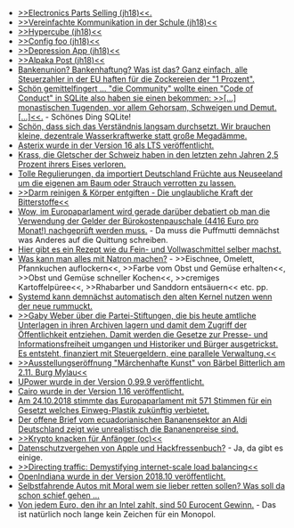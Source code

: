 * [>>Electronics Parts Selling (jh18)<<.](https://cdn.media.ccc.de/events/jugendhackt/2018/h264-hd/jh18-berlin-41-eng-Electronics_Parts_Selling_hd.mp4)
* [>>Vereinfachte Kommunikation in der Schule (jh18)<<](https://cdn.media.ccc.de/events/jugendhackt/2018/h264-hd/jh18-berlin-26-deu-Vereinfachte_Kommunikation_in_der_Schule_hd.mp4)
* [>>Hypercube (jh18)<<](https://cdn.media.ccc.de/events/jugendhackt/2018/h264-hd/jh18-berlin-25-eng-Hypercube_hd.mp4)
* [>>Config foo (jh18)<<](https://cdn.media.ccc.de/events/jugendhackt/2018/h264-hd/jh18-berlin-27-deu-Config_foo_hd.mp4)
* [>>Depression App (jh18)<<](https://cdn.media.ccc.de/events/jugendhackt/2018/h264-hd/jh18-berlin-28-deu-Depression_App_hd.mp4)
* [>>Alpaka Post (jh18)<<](https://cdn.media.ccc.de/events/jugendhackt/2018/h264-hd/jh18-berlin-29-deu-Alpaka_Post_hd.mp4)
* [Bankenunion? Bankenhaftung? Was ist das? Ganz einfach, alle Steuerzahler in der EU haften für die Zockereien der "1 Prozent".](https://www.neopresse.com/europa/eu-plant-die-bankenunion-bankenhaftung-jetzt-kann-es-schnell-gehen/)
* [Schön gemittelfingert ... "die Community" wollte einen "Code of Conduct" in SQLite also haben sie einen bekommen: >>[...] monastischen Tugenden, vor allem Gehorsam, Schweigen und Demut. [...]<<.](https://blog.fefe.de/?ts=a5335d07) - Schönes Ding SQLite!
* [Schön, dass sich das Verständnis langsam durchsetzt. Wir brauchen kleine, dezentrale Wasserkraftwerke statt große Megadämme.](http://www.sonnenseite.com/de/energie/trockenheit-in-deutschland-zwingt-zur-kehrtwende-auch-bei-der-kleinwasserkraft.html)
* [Asterix wurde in der Version 16 als LTS veröffentlicht.](https://www.pro-linux.de/news/1/26424/asterisk-16-lts-freigegeben.html)
* [Krass, die Gletscher der Schweiz haben in den letzten zehn Jahren 2,5 Prozent ihrers Eises verloren.](http://www.sonnenseite.com/de/wissenschaft/ein-jahr-der-extreme-fuer-schweizer-gletscher.html)
* [Tolle Regulierungen, da importiert Deutschland Früchte aus Neuseeland um die eigenen am Baum oder Strauch verrotten zu lassen.](https://netzfrauen.org/2018/10/23/ueberproduktion/)
* [>>Darm reinigen & Körper entgiften - Die unglaubliche Kraft der Bitterstoffe<<](https://www.welt-im-wandel.tv/video/darm-reinigen-koerper-entgiften-die-unglaubliche-kraft-der-bitterstoffe/)
* [Wow, im Europaparlament wird gerade darüber debatiert ob man die Verwendung der Gelder der Bürokostenpauschale (4416 Euro pro Monat!) nachgeprüft werden muss.](https://blog.fefe.de/?ts=a52efe53) - Da muss die Puffmutti demnächst was Anderes auf die Quittung schreiben.
* [Hier gibt es ein Rezept wie du Fein- und Vollwaschmittel selber machst.](https://www.smarticular.net/tolles-fein-und-wollwaschmittel-oekologisch-preiswert-selbst-gemacht/)
* [Was kann man alles mit Natron machen?](https://www.smarticular.net/anwendungen-fuer-natron-das-wundermittel-fuer-kueche-haus-garten-und-schoenheit/) - >>Eischnee, Omelett, Pfannkuchen auflockern<<, >>Farbe vom Obst und Gemüse erhalten<<, >>Obst und Gemüse schneller Kochen<<, >>cremiges Kartoffelpüree<<, >>Rhabarber und Sanddorn entsäuern<< etc. pp.
* [Systemd kann demnächst automatisch den alten Kernel nutzen wenn der neue rummuckt.](https://www.pro-linux.de/news/1/26433/systemd-startet-bei-fehler-vorhergehende-kernel-version.html)
* [>>Gaby Weber über die Partei-Stiftungen, die bis heute amtliche Unterlagen in ihren Archiven lagern und damit dem Zugriff der Öffentlichkeit entziehen. Damit werden die Gesetze zur Presse- und Informationsfreiheit umgangen und Historiker und Bürger ausgetrickst. Es entsteht, finanziert mit Steuergeldern, eine parallele Verwaltung.<<](https://weltnetz.tv/video/1637-die-parallele-verwaltung-das-modell-stiftungen-6-1)
* [>>Ausstellungseröffnung "Märchenhafte Kunst" von Bärbel Bitterlich am 2.11. Burg Mylau<<](https://bio-erzgebirge.de/wp/?p=16524)
* [UPower wurde in der Version 0.99.9 veröffentlicht.](https://www.phoronix.com/scan.php?page=news_item&px=UPower-0.99.9-Released)
* [Cairo wurde in der Version 1.16 veröffentlicht.](https://www.pro-linux.de/news/1/26435/cairo-116-erschienen.html)
* [Am 24.10.2018 stimmte das Europaparlament mit 571 Stimmen für ein Gesetzt welches Einweg-Plastik zukünftig verbietet.](https://www.careelite.de/eu-paralament-stimmt-fuer-verbot-von-einweg-plastik/)
* [Der offene Brief vom ecuadorianischen Bananensektor an Aldi Deutschland zeigt wie unrealistisch die Bananenpreise sind.](https://netzfrauen.org/2018/10/25/aldi/)
* [>>Krypto knacken für Anfänger (oc)<<](https://cdn.media.ccc.de/contributors/koeln/open_chaos/2018/h264-hd/openchaos-1810-deu-Krypto_knacken_fuer_Anfaenger_hd.mp4)
* [Datenschutzvergehen von Apple und Hackfressenbuch?](https://blog.fefe.de/?ts=a52c838d) - Ja, da gibt es einige.
* [>>Directing traffic: Demystifying internet-scale load balancing<<](https://opensource.com/article/18/10/internet-scale-load-balancing)
* [OpenIndiana wurde in der Version 2018.10 veröffentlicht.](https://www.pro-linux.de/news/1/26438/openindiana-201810-freigegeben.html)
* [Selbstfahrende Autos mit Moral wem sie lieber retten sollen? Was soll da schon schief gehen ...](https://blog.fefe.de/?ts=a52c1e89)
* [Von jedem Euro, den ihr an Intel zahlt, sind 50 Eurocent Gewinn.](https://blog.fefe.de/?ts=a52c2f20) - Das ist natürlich noch lange kein Zeichen für ein Monopol.
